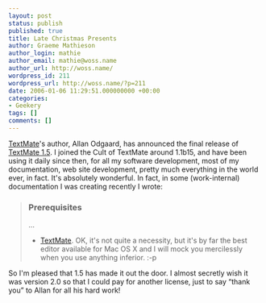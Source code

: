 ```yaml
---
layout: post
status: publish
published: true
title: Late Christmas Presents
author: Graeme Mathieson
author_login: mathie
author_email: mathie@woss.name
author_url: http://woss.name/
wordpress_id: 211
wordpress_url: http://woss.name/?p=211
date: 2006-01-06 11:29:51.000000000 +00:00
categories:
- Geekery
tags: []
comments: []
---
```

<a href="http://macromates.com/">TextMate</a>'s author, Allan Odgaard, has announced the final release of <a href="http://macromates.com/blog/archives/2006/01/06/textmate-15/">TextMate 1.5</a>.  I joined the Cult of TextMate around 1.1b15, and have been using it daily since then, for all my software development, most of my documentation, web site development, pretty much everything in the world ever, in fact.  It's absolutely wonderful.  In fact, in some (work-internal) documentation I was creating recently I wrote:

<blockquote>
  <h3>Prerequisites</h3>
  <p>...</p>
  <ul><li><a href="http://macromates.com/">TextMate</a>.  OK, it's not quite a necessity, but it's by far the best editor available for Mac OS X and I will mock you mercilessly when you use anything inferior. :-p</li></ul>
</blockquote>

So I'm pleased that 1.5 has made it out the door.  I almost secretly wish it was version 2.0 so that I could pay for another license, just to say <q>thank you</q> to Allan for all his hard work!
